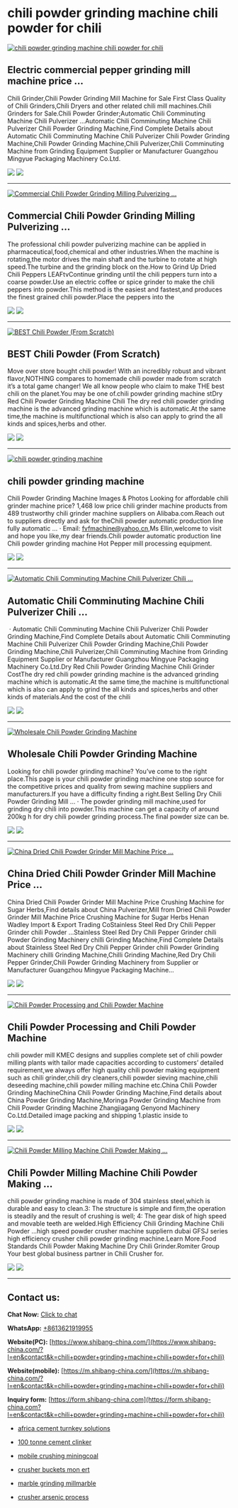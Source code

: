 # chili powder grinding machine chili powder for chili

<a href="https://swt.shibang-china.com/?l=en&img&k=chili+powder+grinding+machine+chili+powder+for+chili" target="_blank">![chili powder grinding machine chili powder for chili](http://static.shibang-china.com/all-800x300/505.jpg)</a>

## Electric commercial pepper grinding mill machine price …
Chili Grinder,Chili Powder Grinding Mill Machine for Sale First Class Quality of Chili Grinders,Chili Dryers and other related chili mill machines.Chili Grinders for Sale.Chili Powder Grinder;Automatic Chili Comminuting Machine Chili Pulverizer …Automatic Chili Comminuting Machine Chili Pulverizer Chili Powder Grinding Machine,Find Complete Details about Automatic Chili Comminuting Machine Chili Pulverizer Chili Powder Grinding Machine,Chili Powder Grinding Machine,Chili Pulverizer,Chili Comminuting Machine from Grinding Equipment Supplier or Manufacturer Guangzhou Mingyue Packaging Machinery Co.Ltd.


<a href="https://whatsapp.shibangsoft.com/WhatsApp.php" target="_blank" title="WhatsApp">![](http://static.shibang-china.com/icon/whatsapp.png)</a> <a href="https://swt.shibang-china.com/?l=en&icon&k=chili+powder+grinding+machine+chili+powder+for+chili" target="_blank">![](http://static.shibang-china.com/icon/chat-en.png)</a>

---

<a href="https://swt.shibang-china.com/?l=en&img&k=chili+powder+grinding+machine+chili+powder+for+chili" target="_blank">![Commercial Chili Powder Grinding Milling Pulverizing …](http://static.shibang-china.com/all-800x300/921.jpg)</a>

## Commercial Chili Powder Grinding Milling Pulverizing …
The professional chili powder pulverizing machine can be applied in pharmaceutical,food,chemical and other industries.When the machine is rotating,the motor drives the main shaft and the turbine to rotate at high speed.The turbine and the grinding block on the.How to Grind Up Dried Chili Peppers LEAFtvContinue grinding until the chili peppers turn into a coarse powder.Use an electric coffee or spice grinder to make the chili peppers into powder.This method is the easiest and fastest,and produces the finest grained chili powder.Place the peppers into the


<a href="https://whatsapp.shibangsoft.com/WhatsApp.php" target="_blank" title="WhatsApp">![](http://static.shibang-china.com/icon/whatsapp.png)</a> <a href="https://swt.shibang-china.com/?l=en&icon&k=chili+powder+grinding+machine+chili+powder+for+chili" target="_blank">![](http://static.shibang-china.com/icon/chat-en.png)</a>

---

<a href="https://swt.shibang-china.com/?l=en&img&k=chili+powder+grinding+machine+chili+powder+for+chili" target="_blank">![BEST Chili Powder (From Scratch)](http://static.shibang-china.com/all-800x300/964.jpg)</a>

## BEST Chili Powder (From Scratch)
Move over store bought chili powder! With an incredibly robust and vibrant flavor,NOTHING compares to homemade chili powder made from scratch it’s a total game changer! We all know people who claim to make THE best chili on the planet.You may be one of.chili powder grinding machine stDry Red Chili Powder Grinding Machine Chili The dry red chili powder grinding machine is the advanced grinding machine which is automatic.At the same time,the machine is multifunctional which is also can apply to grind the all kinds and spices,herbs and other.


<a href="https://whatsapp.shibangsoft.com/WhatsApp.php" target="_blank" title="WhatsApp">![](http://static.shibang-china.com/icon/whatsapp.png)</a> <a href="https://swt.shibang-china.com/?l=en&icon&k=chili+powder+grinding+machine+chili+powder+for+chili" target="_blank">![](http://static.shibang-china.com/icon/chat-en.png)</a>

---

<a href="https://swt.shibang-china.com/?l=en&img&k=chili+powder+grinding+machine+chili+powder+for+chili" target="_blank">![chili powder grinding machine](http://static.shibang-china.com/all-800x300/937.jpg)</a>

## chili powder grinding machine
Chili Powder Grinding Machine Images &amp; Photos Looking for affordable chili grinder machine price? 1,468 low price chili grinder machine products from 489 trustworthy chili grinder machine suppliers on Alibaba.com.Reach out to suppliers directly and ask for theChili powder automatic production line fully automatic …&nbsp;&#0183;&#32;Email: fvfmachine@yahoo.cn,Ms Ellin,welcome to visit and hope you like,my dear friends.Chili powder automatic production line Chili powder grinding machine Hot Pepper mill processing equipment.


<a href="https://whatsapp.shibangsoft.com/WhatsApp.php" target="_blank" title="WhatsApp">![](http://static.shibang-china.com/icon/whatsapp.png)</a> <a href="https://swt.shibang-china.com/?l=en&icon&k=chili+powder+grinding+machine+chili+powder+for+chili" target="_blank">![](http://static.shibang-china.com/icon/chat-en.png)</a>

---

<a href="https://swt.shibang-china.com/?l=en&img&k=chili+powder+grinding+machine+chili+powder+for+chili" target="_blank">![Automatic Chili Comminuting Machine Chili Pulverizer Chili …](http://static.shibang-china.com/all-800x300/1212.jpg)</a>

## Automatic Chili Comminuting Machine Chili Pulverizer Chili …
&nbsp;&#0183;&#32;Automatic Chili Comminuting Machine Chili Pulverizer Chili Powder Grinding Machine,Find Complete Details about Automatic Chili Comminuting Machine Chili Pulverizer Chili Powder Grinding Machine,Chili Powder Grinding Machine,Chili Pulverizer,Chili Comminuting Machine from Grinding Equipment Supplier or Manufacturer Guangzhou Mingyue Packaging Machinery Co.Ltd.Dry Red Chili Powder Grinding Machine Chili Grinder CostThe dry red chili powder grinding machine is the advanced grinding machine which is automatic.At the same time,the machine is multifunctional which is also can apply to grind the all kinds and spices,herbs and other kinds of materials.And the cost of the chili


<a href="https://whatsapp.shibangsoft.com/WhatsApp.php" target="_blank" title="WhatsApp">![](http://static.shibang-china.com/icon/whatsapp.png)</a> <a href="https://swt.shibang-china.com/?l=en&icon&k=chili+powder+grinding+machine+chili+powder+for+chili" target="_blank">![](http://static.shibang-china.com/icon/chat-en.png)</a>

---

<a href="https://swt.shibang-china.com/?l=en&img&k=chili+powder+grinding+machine+chili+powder+for+chili" target="_blank">![Wholesale Chili Powder Grinding Machine](http://static.shibang-china.com/all-800x300/916.jpg)</a>

## Wholesale Chili Powder Grinding Machine
Looking for chili powder grinding machine? You’ve come to the right place.This page is your chili powder grinding machine one stop source for the competitive prices and quality from sewing machine suppliers and manufacturers.If you have a difficulty finding a right.Best Selling Dry Chili Powder Grinding Mill …&nbsp;&#0183;&#32;The powder grinding mill machine,used for grinding dry chili into powder.This machine can get a capacity of around 200kg h for dry chili powder grinding process.The final powder size can be.


<a href="https://whatsapp.shibangsoft.com/WhatsApp.php" target="_blank" title="WhatsApp">![](http://static.shibang-china.com/icon/whatsapp.png)</a> <a href="https://swt.shibang-china.com/?l=en&icon&k=chili+powder+grinding+machine+chili+powder+for+chili" target="_blank">![](http://static.shibang-china.com/icon/chat-en.png)</a>

---

<a href="https://swt.shibang-china.com/?l=en&img&k=chili+powder+grinding+machine+chili+powder+for+chili" target="_blank">![China Dried Chili Powder Grinder Mill Machine Price …](http://static.shibang-china.com/all-800x300/642.jpg)</a>

## China Dried Chili Powder Grinder Mill Machine Price …
China Dried Chili Powder Grinder Mill Machine Price Crushing Machine for Sugar Herbs,Find details about China Pulverizer,Mill from Dried Chili Powder Grinder Mill Machine Price Crushing Machine for Sugar Herbs Henan Wadley Import &amp; Export Trading CoStainless Steel Red Dry Chili Pepper Grinder chili Powder …Stainless Steel Red Dry Chili Pepper Grinder chili Powder Grinding Machinery chilli Grinding Machine,Find Complete Details about Stainless Steel Red Dry Chili Pepper Grinder chili Powder Grinding Machinery chilli Grinding Machine,Chilli Grinding Machine,Red Dry Chili Pepper Grinder,Chili Powder Grinding Machinery from Supplier or Manufacturer Guangzhou Mingyue Packaging Machine…


<a href="https://whatsapp.shibangsoft.com/WhatsApp.php" target="_blank" title="WhatsApp">![](http://static.shibang-china.com/icon/whatsapp.png)</a> <a href="https://swt.shibang-china.com/?l=en&icon&k=chili+powder+grinding+machine+chili+powder+for+chili" target="_blank">![](http://static.shibang-china.com/icon/chat-en.png)</a>

---

<a href="https://swt.shibang-china.com/?l=en&img&k=chili+powder+grinding+machine+chili+powder+for+chili" target="_blank">![Chili Powder Processing and Chili Powder Machine](http://static.shibang-china.com/all-800x300/19.jpg)</a>

## Chili Powder Processing and Chili Powder Machine
chili powder mill KMEC designs and supplies complete set of chili powder milling plants with tailor made capacities according to customers’ detailed requirement,we always offer high quality chili powder making equipment such as chili grinder,chili dry cleaners,chili powder sieving machine,chili deseeding machine,chili powder milling machine etc.China Chili Powder Grinding MachineChina Chili Powder Grinding Machine,Find details about China Powder Grinding Machine,Moringa Powder Grinding Machine from Chili Powder Grinding Machine Zhangjiagang Genyond Machinery Co.Ltd.Detailed image packing and shipping 1.plastic inside to


<a href="https://whatsapp.shibangsoft.com/WhatsApp.php" target="_blank" title="WhatsApp">![](http://static.shibang-china.com/icon/whatsapp.png)</a> <a href="https://swt.shibang-china.com/?l=en&icon&k=chili+powder+grinding+machine+chili+powder+for+chili" target="_blank">![](http://static.shibang-china.com/icon/chat-en.png)</a>

---

<a href="https://swt.shibang-china.com/?l=en&img&k=chili+powder+grinding+machine+chili+powder+for+chili" target="_blank">![Chili Powder Milling Machine Chili Powder Making …](http://static.shibang-china.com/all-800x300/60.jpg)</a>

## Chili Powder Milling Machine Chili Powder Making …
chili powder grinding machine is made of 304 stainless steel,which is durable and easy to clean.3: The structure is simple and firm,the operation is steadily and the result of crushing is well; 4: The gear disk of high speed and movable teeth are welded.High Efficiency Chili Grinding Machine Chili Powder …high speed powder crusher machine suppliern dubai GFSJ series high efficiency crusher chili powder grinding machine.Learn More.Food Standards Chili Powder Making Machine Dry Chili Grinder.Romiter Group Your best global business partner in Chili Crusher for.


<a href="https://whatsapp.shibangsoft.com/WhatsApp.php" target="_blank" title="WhatsApp">![](http://static.shibang-china.com/icon/whatsapp.png)</a> <a href="https://swt.shibang-china.com/?l=en&icon&k=chili+powder+grinding+machine+chili+powder+for+chili" target="_blank">![](http://static.shibang-china.com/icon/chat-en.png)</a>

---
## Contact us:

**Chat Now:** [Click to chat](https://swt.shibang-china.com?l=en&contact&k=chili+powder+grinding+machine+chili+powder+for+chili)

**WhatsApp:**  [+8613621919955](https://whatsapp.shibangsoft.com/WhatsApp.php)

**Website(PC):** [https://www.shibang-china.com/](https://www.shibang-china.com/?l=en&contact&k=chili+powder+grinding+machine+chili+powder+for+chili)

**Website(mobile):** [https://m.shibang-china.com/](https://m.shibang-china.com/?l=en&contact&k=chili+powder+grinding+machine+chili+powder+for+chili)

**Inquiry form:** [https://form.shibang-china.com](https://form.shibang-china.com?l=en&contact&k=chili+powder+grinding+machine+chili+powder+for+chili)

* [africa cement turnkey solutions](../130/africa%20cement%20turnkey%20solutions.md)

* [100 tonne cement clinker](../140/100%20tonne%20cement%20clinker.md)

* [mobile crushing miningcoal](../131/mobile%20crushing%20miningcoal.md)

* [crusher buckets mon ert](../136/crusher%20buckets%20mon%20ert.md)

* [marble grinding millmarble](../132/marble%20grinding%20millmarble.md)

* [crusher arsenic process](../134/crusher%20arsenic%20process.md)